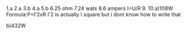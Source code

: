 1.a
2.a
3.b
4.a
5.b
6.25 ohm
7.24 wats 
8.6 ampers I=U/R
9.
10.a)108W  Formula:P=I'2xR   I'2 is actually I square but i dont know how to write that 

   b)432W
